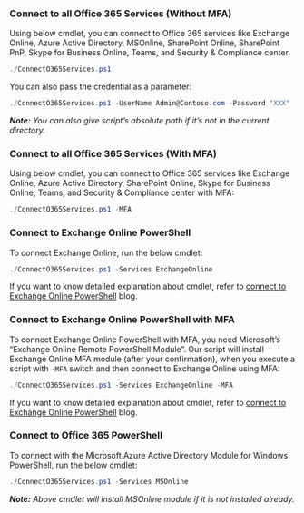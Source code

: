 ### Connect to all Office 365 Services (Without MFA)

Using below cmdlet, you can connect to Office 365 services like Exchange Online, Azure Active Directory, MSOnline, SharePoint Online, SharePoint PnP, Skype for Business Online, Teams, and Security & Compliance center.

``` powershell
./ConnectO365Services.ps1
```

You can also pass the credential as a parameter:

```powershell
./ConnectO365Services.ps1 -UserName Admin@Contoso.com -Password "XXX"
```

**_Note:_** *You can also give script’s absolute path if it’s not in the current directory.*

### Connect to all Office 365 Services (With MFA)

Using below cmdlet, you can connect to Office 365 services like Exchange Online, Azure Active Directory, SharePoint Online, Skype for Business Online, Teams, and Security & Compliance center with MFA:

```powershell
./ConnectO365Services.ps1 -MFA
```

### Connect to Exchange Online PowerShell

To connect Exchange Online, run the below cmdlet:

```powershell
./ConnectO365Services.ps1 -Services ExchangeOnline
```

If you want to know detailed explanation about cmdlet, refer to [connect to Exchange Online PowerShell](https://o365reports.com/2019/08/22/connect-exchange-online-powershell/) blog.

### Connect to Exchange Online PowerShell with MFA

To connect Exchange Online PowerShell with MFA, you need Microsoft’s “Exchange Online Remote PowerShell Module”. Our script will install Exchange Online MFA module (after your confirmation), when you execute a script with `-MFA` switch and then connect to Exchange Online using MFA:

```powershell
./ConnectO365Services.ps1 -Services ExchangeOnline -MFA
```

If you want to know detailed explanation about cmdlet, refer to [connect to Exchange Online PowerShell](https://o365reports.com/2019/08/22/connect-exchange-online-powershell/) blog.

### Connect to Office 365 PowerShell

To connect with the Microsoft Azure Active Directory Module for Windows PowerShell, run the below cmdlet:

```powershell
./ConnectO365Services.ps1 -Services MSOnline
```

**_Note:_** *Above cmdlet will install MSOnline module if it is not installed already.*
